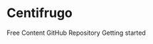 # Centifrugo

<ResourceGroupTitle>Free Content</ResourceGroupTitle>
<BadgeLink colorScheme='blue' badgeText='GitHub Repository' href='https://github.com/centrifugal/centrifugo'>GitHub Repository</BadgeLink>
<BadgeLink badgeText='Read' herf='https://centrifugal.dev/docs/getting-started/introduction'>Getting started</BadgeLink>
